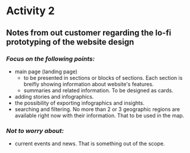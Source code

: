 # Activity 2

## Notes from out customer regarding the lo-fi prototyping of the website design

### ***Focus on the following points:***
- main page (landing page)
	- to be presented in sections or blocks of sections. Each section is breifly showing information about website's features.
	- summaries and related information. To be designed as cards.
- adding stories and infographics.
- the possibility of exporting infographics and insights.
- searching and filtering. No more than 2 or 3 geographic regions are available right now with their information. That to be used in the map.

### ***Not to worry about:***
- current events and news. That is something out of the scope.
